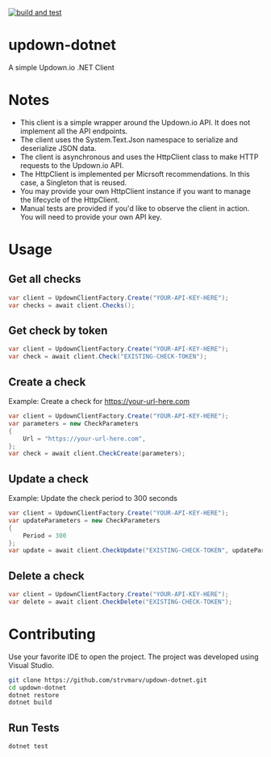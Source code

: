 [![build and test](https://github.com/strvmarv/updown-dotnet/actions/workflows/build-and-test.yml/badge.svg)](https://github.com/strvmarv/updown-dotnet/actions/workflows/build-and-test.yml)

# updown-dotnet
A simple Updown.io .NET Client

# Notes

- This client is a simple wrapper around the Updown.io API. It does not implement all the API endpoints.
- The client uses the System.Text.Json namespace to serialize and deserialize JSON data.
- The client is asynchronous and uses the HttpClient class to make HTTP requests to the Updown.io API.
- The HttpClient is implemented per Micrsoft recommendations.  In this case, a Singleton that is reused.
- You may provide your own HttpClient instance if you want to manage the lifecycle of the HttpClient.
- Manual tests are provided if you'd like to observe the client in action.  You will need to provide your own API key.

# Usage

## Get all checks
```csharp
var client = UpdownClientFactory.Create("YOUR-API-KEY-HERE");
var checks = await client.Checks();
```

## Get check by token
```csharp
var client = UpdownClientFactory.Create("YOUR-API-KEY-HERE");
var check = await client.Check("EXISTING-CHECK-TOKEN");
```

## Create a check
Example: Create a check for https://your-url-here.com
```csharp
var client = UpdownClientFactory.Create("YOUR-API-KEY-HERE");
var parameters = new CheckParameters
{
    Url = "https://your-url-here.com",
};
var check = await client.CheckCreate(parameters);

```

## Update a check
Example: Update the check period to 300 seconds
```csharp
var client = UpdownClientFactory.Create("YOUR-API-KEY-HERE");
var updateParameters = new CheckParameters
{
    Period = 300
};
var update = await client.CheckUpdate("EXISTING-CHECK-TOKEN", updateParameters);
```

## Delete a check
```csharp
var client = UpdownClientFactory.Create("YOUR-API-KEY-HERE");
var delete = await client.CheckDelete("EXISTING-CHECK-TOKEN");

```

# Contributing
Use your favorite IDE to open the project.  The project was developed using Visual Studio.

```bash
git clone https://github.com/strvmarv/updown-dotnet.git
cd updown-dotnet
dotnet restore
dotnet build
```

## Run Tests
```bash
dotnet test
```